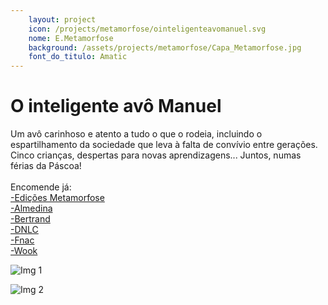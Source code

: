 ```yaml
---
    layout: project
    icon: /projects/metamorfose/ointeligenteavomanuel.svg
    nome: E.Metamorfose
    background: /assets/projects/metamorfose/Capa_Metamorfose.jpg
    font_do_titulo: Amatic
---
```


# O inteligente avô Manuel

Um avô carinhoso e atento a tudo o que o rodeia, incluindo o espartilhamento da sociedade que leva à falta de convívio entre gerações. Cinco crianças, despertas para novas aprendizagens... Juntos, numas férias da Páscoa!
<br>
<br> Encomende já: 
<br>[-Edições Metamorfose](https://edicoesmetamorfose.pt/product/o-inteligente-avo-manuel/)
<br>[-Almedina](https://www.almedina.net/o-inteligente-av-manuel-1685538083.html)
<br>[-Bertrand](https://www.bertrand.pt/pesquisa/o+inteligente+avo+manuel)
<br>[-DNLC](https://livros.dnlc.pt/produto/o-inteligente-avo-manuel/)
<br>[-Fnac](https://www.fnac.pt/SearchResult/ResultList.aspx?Search=o+inteligente+avo+manuel&sft=1&sa=0)
<br>[-Wook](https://www.wook.pt/livro/o-inteligente-avo-manuel-dilma-quaresma/28631603)

![Img 1](/assets/projects/metamorfose/oiam1.jpg)

![Img 2](/assets/projects/metamorfose/oiam2.jpg)
